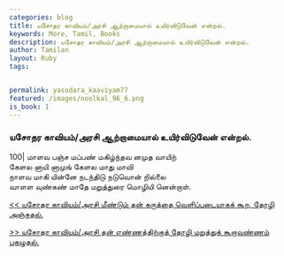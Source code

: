 ```yaml
---  
categories: blog  
title: யசோதர காவியம்/அரசி ஆற்றாமையால் உயிர்விடுவேன் என்றல்.
keywords: More, Tamil, Books  
description: யசோதர காவியம்/அரசி ஆற்றாமையால் உயிர்விடுவேன் என்றல்.
author: Tamilan  
layout: Ruby  
tags:     


permalink: yasodara_kaaviyam77  
featured: /images/noolkal_96_6.png  
is_book: 1
---  
```



### யசோதர காவியம்/அரசி ஆற்றாமையால் உயிர்விடுவேன் என்றல்.

100| மாளவ பஞ்ச மப்பண் மகிழ்ந்தவ னமுத வாயிற்  
கேளல னாயி னாமுங் கேளல மாது மாவி  
நாளவ மாகி யின்னே நடந்திடு நடுவொன் றில்லை  
வாளள வுண்கண் மாதே மறுத்துரை மொழியி னென்றாள்.

[<< யசோதர காவியம்/அரசி மீண்டும் தன் கருத்தை வெளிப்படையாகக் கூற, தோழி அஞ்சுதல்.](yasodara_kaaviyam76)  
  
[>> யசோதர காவியம்/அரசி தன் எண்ணத்திற்குத் தோழி மறுத்துக் கூறாவண்ணம் புகழுதல்.](yasodara_kaaviyam78)


